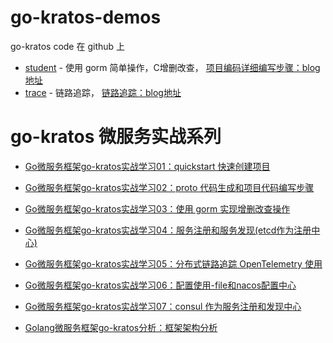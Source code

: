 # go-kratos-demos
go-kratos code 在 github 上

- [student](./student) - 使用 gorm 简单操作，C增删改查， [项目编码详细编写步骤：blog地址](https://www.cnblogs.com/jiujuan/p/16338305.html)
- [trace](./trace) - 链路追踪， [链路追踪：blog地址](https://www.cnblogs.com/jiujuan/p/16349519.html)

# go-kratos 微服务实战系列

- [Go微服务框架go-kratos实战学习01：quickstart 快速创建项目 ](https://www.cnblogs.com/jiujuan/p/16322725.html)
- [Go微服务框架go-kratos实战学习02：proto 代码生成和项目代码编写步骤](https://www.cnblogs.com/jiujuan/p/16331967.html)
- [Go微服务框架go-kratos实战学习03：使用 gorm 实现增删改查操作](https://www.cnblogs.com/jiujuan/p/16338305.html)
- [Go微服务框架go-kratos实战学习04：服务注册和服务发现(etcd作为注册中心)](https://www.cnblogs.com/jiujuan/p/16341183.html)
- [Go微服务框架go-kratos实战学习05：分布式链路追踪 OpenTelemetry 使用](https://www.cnblogs.com/jiujuan/p/16349519.html)
- [Go微服务框架go-kratos实战学习06：配置使用-file和nacos配置中心](https://www.cnblogs.com/jiujuan/p/16498072.html)
- [Go微服务框架go-kratos实战学习07：consul 作为服务注册和发现中心](https://www.cnblogs.com/jiujuan/p/17196383.html)

- [Golang微服务框架go-kratos分析：框架架构分析](https://www.cnblogs.com/jiujuan/p/16845565.html)
